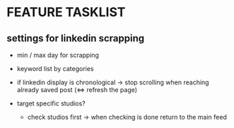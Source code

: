 # FEATURE TASKLIST

## settings for linkedin scrapping
- min / max day for scrapping
- keyword list by categories
- if linkedin display is chronological 
	-> stop scrolling when reaching already saved post (<=> refresh the page)

- target specific studios?
	- check studios first 
		-> when checking is done return to the main feed